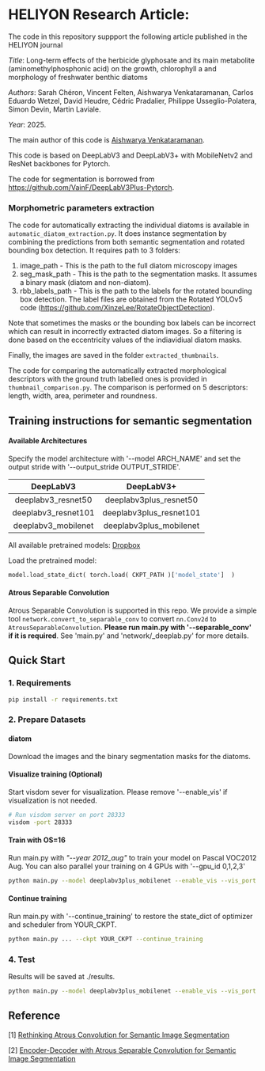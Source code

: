 # HELIYON Research Article: 
The code in this repository suppport the following article published in the HELIYON journal

*Title*: Long-term effects of the herbicide glyphosate and its main metabolite (aminomethylphosphonic acid) on the growth, chlorophyll a and morphology of freshwater benthic diatoms 

*Authors*: Sarah Chéron, Vincent Felten, Aishwarya Venkataramanan, Carlos Eduardo Wetzel, David Heudre, Cédric Pradalier, Philippe Usseglio-Polatera, Simon Devin, Martin Laviale.

*Year*: 2025.

The main author of this code is [Aishwarya Venkataramanan](https://scholar.google.com/citations?user=IqlI43cAAAAJ&hl=en&oi=sra).


This code is based on DeepLabV3 and DeepLabV3+ with MobileNetv2 and ResNet backbones for Pytorch.

The code for segmentation is borrowed from https://github.com/VainF/DeepLabV3Plus-Pytorch. 



### Morphometric parameters extraction
The code for automatically extracting the individual diatoms is available in `automatic_diatom_extraction.py`. It does instance segmentation by combining the predictions from both semantic segmentation and rotated bounding box detection. It requires path to 3 folders: 
1. image_path - This is the path to the full diatom microscopy images
2. seg_mask_path - This is the path to the segmentation masks. It assumes a binary mask (diatom and non-diatom).
3. rbb_labels_path - This is the path to the labels for the rotated bounding box detection. The label files are obtained from the Rotated YOLOv5 code (https://github.com/XinzeLee/RotateObjectDetection).

Note that sometimes the masks or the bounding box labels can be incorrect which can result in incorrectly extracted diatom images. So a filtering is done based on the eccentricity values of the indiavidiual diatom masks. 

Finally, the images are saved in the folder `extracted_thumbnails`.

The code for comparing the automatically extracted morphological descriptors with the ground truth labelled ones is provided in `thumbnail_comparison.py`. The comparison is performed on 5 descriptors: length, width, area, perimeter and roundness.


## Training instructions for semantic segmentation

#### Available Architectures
Specify the model architecture with '--model ARCH_NAME' and set the output stride with '--output_stride OUTPUT_STRIDE'.

| DeepLabV3    |  DeepLabV3+        |
| :---: | :---:     |
|deeplabv3_resnet50|deeplabv3plus_resnet50|
|deeplabv3_resnet101|deeplabv3plus_resnet101|
|deeplabv3_mobilenet|deeplabv3plus_mobilenet |

All available pretrained models: [Dropbox](https://www.dropbox.com/sh/w3z9z8lqpi8b2w7/AAB0vkl4F5vy6HdIhmRCTKHSa?dl=0)

Load the pretrained model:
```python
model.load_state_dict( torch.load( CKPT_PATH )['model_state']  )
```

#### Atrous Separable Convolution
Atrous Separable Convolution is supported in this repo. We provide a simple tool ``network.convert_to_separable_conv`` to convert ``nn.Conv2d`` to ``AtrousSeparableConvolution``. **Please run main.py with '--separable_conv' if it is required**. See 'main.py' and 'network/_deeplab.py' for more details. 



## Quick Start

### 1. Requirements

```bash
pip install -r requirements.txt
```

### 2. Prepare Datasets

#### diatom

Download the images and the binary segmentation masks for the diatoms.

#### Visualize training (Optional)

Start visdom sever for visualization. Please remove '--enable_vis' if visualization is not needed. 

```bash
# Run visdom server on port 28333
visdom -port 28333
```

#### Train with OS=16

Run main.py with *"--year 2012_aug"* to train your model on Pascal VOC2012 Aug. You can also parallel your training on 4 GPUs with '--gpu_id 0,1,2,3'

```bash
python main.py --model deeplabv3plus_mobilenet --enable_vis --vis_port 28333 --gpu_id 0 --year 2012_aug --crop_val --lr 0.01 --crop_size 513 --batch_size 16 --output_stride 16
```

#### Continue training

Run main.py with '--continue_training' to restore the state_dict of optimizer and scheduler from YOUR_CKPT.

```bash
python main.py ... --ckpt YOUR_CKPT --continue_training
```

### 4. Test

Results will be saved at ./results.

```bash
python main.py --model deeplabv3plus_mobilenet --enable_vis --vis_port 28333 --gpu_id 0 --year 2012_aug --crop_val --lr 0.01 --crop_size 513 --batch_size 16 --output_stride 16 --ckpt checkpoints/best_deeplabv3plus_mobilenet_voc_os16.pth --test_only --save_val_results
```

## Reference

[1] [Rethinking Atrous Convolution for Semantic Image Segmentation](https://arxiv.org/abs/1706.05587)

[2] [Encoder-Decoder with Atrous Separable Convolution for Semantic Image Segmentation](https://arxiv.org/abs/1802.02611)
